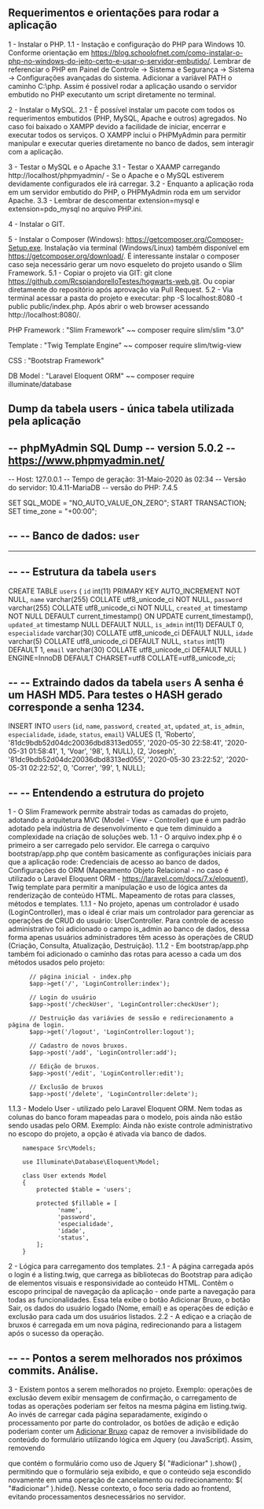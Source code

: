 Requerimentos e orientações para rodar a aplicação
-------------------------------------- 



1 - Instalar o PHP. 
1.1 - Instação e configuração do PHP para Windows 10. Conforme orientação em https://blog.schoolofnet.com/como-instalar-o-php-no-windows-do-jeito-certo-e-usar-o-servidor-embutido/. Lembrar de referenciar o PHP em Painel de Controle -> Sistema e Segurança -> Sistema -> Configurações avançadas do sistema. Adicionar a variável PATH o caminho C:\php. Assim é possivel rodar a aplicação usando o servidor embutido no PHP executanto um script diretamente no terminal.

2 - Instalar o MySQL.
2.1 - É possível instalar um pacote com todos os requerimentos embutidos (PHP, MySQL, Apache e outros) agregados. No caso foi baixado o XAMPP devido a facilidade de iniciar, encerrar e executar todos os serviços. O XAMPP inclui o PHPMyAdmin para permitir manipular e executar queries diretamente no banco de dados, sem interagir com a aplicação. 

3 - Testar o MySQL e o Apache
3.1 - Testar o XAAMP carregando http://localhost/phpmyadmin/ - Se o Apache e o MySQL estiverem devidamente configurados ele irá carregar. 
3.2 - Enquanto a aplicação roda em um servidor embutido do PHP, o PHPMyAdmin roda em um servidor Apache.
3.3 - Lembrar de descomentar extension=mysql e extension=pdo_mysql no arquivo PHP.ini.

4 - Instalar o GIT.

5 - Instalar o Composer (Windows): https://getcomposer.org/Composer-Setup.exe. Instalação via terminal (Windows/Linux) também disponível em https://getcomposer.org/download/. É interessante instalar o composer caso seja necessário gerar um novo esqueleto do projeto usando o Slim Framework.
5.1 - Copiar o projeto via GIT: git clone https://github.com/RcspiandorelloTestes/hogwarts-web.git. Ou copiar diretamente do repositório após aprovação via Pull Request.
5.2 - Via terminal acessar a pasta do projeto e executar: php -S localhost:8080 -t public public/index.php. Após abrir o web browser acessando http://localhost:8080/.


PHP Framework : "Slim Framework"	 ~~ composer require slim/slim "3.0"

Template      : "Twig Template Engine"   ~~ composer require slim/twig-view

CSS 	      : "Bootstrap Framework"

DB Model      : "Laravel Eloquent ORM"   ~~ composer require illuminate/database



Dump da tabela users - única tabela utilizada pela aplicação
-------------------------------------- 

-- phpMyAdmin SQL Dump
-- version 5.0.2
-- https://www.phpmyadmin.net/
--
-- Host: 127.0.0.1
-- Tempo de geração: 31-Maio-2020 às 02:34
-- Versão do servidor: 10.4.11-MariaDB
-- versão do PHP: 7.4.5

SET SQL_MODE = "NO_AUTO_VALUE_ON_ZERO";
START TRANSACTION;
SET time_zone = "+00:00";

--
-- Banco de dados: `user`
--

-- --------------------------------------------------------

--
-- Estrutura da tabela `users`
--

CREATE TABLE `users` (
  `id` int(11) PRIMARY KEY AUTO_INCREMENT NOT NULL,
  `name` varchar(255) COLLATE utf8_unicode_ci NOT NULL,
  `password` varchar(255) COLLATE utf8_unicode_ci NOT NULL,
  `created_at` timestamp NOT NULL DEFAULT current_timestamp() ON UPDATE current_timestamp(),
  `updated_at` timestamp NULL DEFAULT NULL,
  `is_admin` int(11) DEFAULT 0,
  `especialidade` varchar(30) COLLATE utf8_unicode_ci DEFAULT NULL,
  `idade` varchar(5) COLLATE utf8_unicode_ci DEFAULT NULL,
  `status` int(11) DEFAULT 1,
  `email` varchar(30) COLLATE utf8_unicode_ci DEFAULT NULL
) ENGINE=InnoDB DEFAULT CHARSET=utf8 COLLATE=utf8_unicode_ci;

--
-- Extraindo dados da tabela `users` A senha é um HASH MD5. Para testes o HASH gerado corresponde a senha 1234.
--

INSERT INTO `users` (`id`, `name`, `password`, `created_at`, `updated_at`, `is_admin`, `especialidade`, `idade`, `status`, `email`) VALUES
(1, 'Roberto', '81dc9bdb52d04dc20036dbd8313ed055', '2020-05-30 22:58:41', '2020-05-31 01:58:41', 1, 'Voar', '98', 1, NULL),
(2, 'Joseph', '81dc9bdb52d04dc20036dbd8313ed055', '2020-05-30 23:22:52', '2020-05-31 02:22:52', 0, 'Correr', '99', 1, NULL);


--
-- Entendendo a estrutura do projeto
--

1 - O Slim Framework permite abstrair todas as camadas do projeto, adotando a arquitetura MVC (Model - View - Controller) que é um padrão adotado pela indústria de desenvolvimento e que tem diminuido a complexidade na criação de soluções web.
1.1 - O arquivo index.php é o primeiro a ser carregado pelo servidor. Ele carrega o carquivo bootstrap/app.php que contêm basicamente as configurações iniciais para que a aplicação rode: Credenciais de acesso ao banco de dados, Configurações do ORM (Mapeamento Objeto Relacional - no caso é utilizado o Laravel Eloquent ORM - https://laravel.com/docs/7.x/eloquent), Twig template para permitir a manipulação e uso de lógica antes da renderização de conteúdo HTML. Mapeamento de rotas para classes, métodos e templates.
1.1.1 - No projeto, apenas um controlador é usado (LoginController), mas o ideal é criar mais um controlador para gerenciar as operações de CRUD do usuário: UserController. Para controle de acesso administrativo foi adicionado o campo is_admin ao banco de dados, dessa forma apenas usuários administradores têm acesso às operações de CRUD (Criação, Consulta, Atualização, Destruição).
1.1.2 - Em bootstrap/app.php também foi adicionado o caminho das rotas para acesso a cada um dos métodos usados pelo projeto:

          // página inicial - index.php
          $app->get('/', 'LoginController:index');

          // Login do usuário
          $app->post('/checkUser', 'LoginController:checkUser');

          // Destruição das variávies de sessão e redirecionamento a página de login.
          $app->get('/logout', 'LoginController:logout');

          // Cadastro de novos bruxos.
          $app->post('/add', 'LoginController:add');

          // Edição de bruxos.
          $app->post('/edit', 'LoginController:edit');

          // Exclusão de bruxos
          $app->post('/delete', 'LoginController:delete');
          
 1.1.3 - Modelo User - utilizado pelo Laravel Eloquent ORM. Nem todas as colunas do banco foram mapeadas para o modelo, pois ainda não estão sendo usadas pelo ORM. Exemplo: Ainda não existe controle administrativo no escopo do projeto, a opção é ativada via banco de dados.
 
        namespace Src\Models;

        use Illuminate\Database\Eloquent\Model;

        class User extends Model
        {
	        protected $table = 'users';
	
	        protected $fillable = [
		          'name',
		          'password',
		          'especialidade',
		          'idade',
		          'status',
	        ];
        }

2 - Lógica para carregamento dos templates.
2.1 - A página carregada após o login é a listing.twig, que carrega as bibliotecas do Bootstrap para adição de elementos visuais e responsividade ao conteúdo HTML. Contêm o escopo principal de navegação da aplicação - onde parte a navegação para todas as funcionalidades. Essa tela exibe o botão Adicionar Bruxo, o botão Sair, os dados do usuário logado (Nome, email) e as operações de edição e exclusão para cada um dos usuários listados. 
2.2 - A ediçao e a criação de bruxos é carregada em um nova página, redirecionando para a listagem após o sucesso da operação.

--
-- Pontos a serem melhorados nos próximos commits. Análise.
--

3 - Existem pontos a serem melhorados no projeto. Exemplo: operações de exclusão devem exibir mensagem de confirmação, o carregamento de todas as operações poderiam ser feitos na mesma página em listing.twig. Ao invés de carregar cada página separadamente, exigindo o processamento por parte do controlador, os botões de adição e edição poderiam conter um <a href="#adicionar">Adicionar Bruxo</a> capaz de remover a invisibilidade do conteúdo do formulário utilizando lógica em Jquery (ou JavaScript). Assim, removendo <div style=“display:none”> que contém o formulário como uso de Jquery  $( "#adicionar" ).show() , permitindo que o formulário seja exibido, e que o conteúdo seja escondido novamente em uma operação de cancelamento ou redirecionamento: $( "#adicionar" ).hide(). Nesse contexto, o foco seria dado ao frontend, evitando processamentos desnecessários no servidor.
